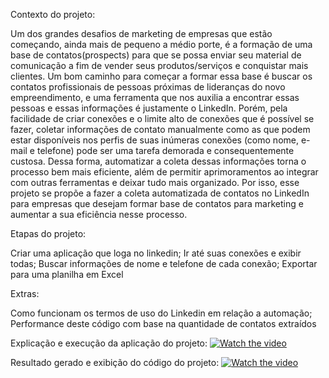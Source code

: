 Contexto do projeto:

Um dos grandes desafios de marketing de empresas que estão começando, ainda mais de pequeno a médio porte, é a formação de uma base de contatos(prospects) para que se possa enviar seu material de comunicação a fim de vender seus produtos/serviços e conquistar mais clientes. Um bom caminho para começar a formar essa base é buscar os contatos profissionais de pessoas próximas de lideranças do novo empreendimento, e uma ferramenta que nos auxilia a encontrar essas pessoas e essas informações é justamente o LinkedIn. Porém, pela facilidade de criar conexões e o limite alto de conexões que é possível se fazer, coletar informações de contato manualmente como as que podem estar disponíveis nos perfis de suas inúmeras conexões (como nome, e-mail e telefone) pode ser uma tarefa demorada e consequentemente custosa. Dessa forma, automatizar a coleta dessas informações torna o processo bem mais eficiente, além de permitir aprimoramentos ao integrar com outras ferramentas e deixar tudo mais organizado. Por isso, esse projeto se propõe a fazer a coleta automatizada de contatos no LinkedIn para empresas que desejam formar base de contatos para marketing e aumentar a sua eficiência nesse processo.

Etapas do projeto:

Criar uma aplicação que loga no linkedin;
Ir até suas conexões e exibir todas;
Buscar informações de nome e telefone de cada conexão;
Exportar para uma planilha em Excel

Extras:

Como funcionam os termos de uso do Linkedin em relação a automação;
Performance deste código com base na quantidade de contatos extraídos

Explicação e execução da aplicação do projeto: 
[![Watch the video](https://imgur.com/a/SdIe7YK)](https://youtu.be/o8SVdtvOiiM)

Resultado gerado e exibição do código do projeto: 
[![Watch the video](https://img.youtube.com/vi/y7tHR6hqezE/maxresdefault.jpg)](https://youtu.be/y7tHR6hqezE)
